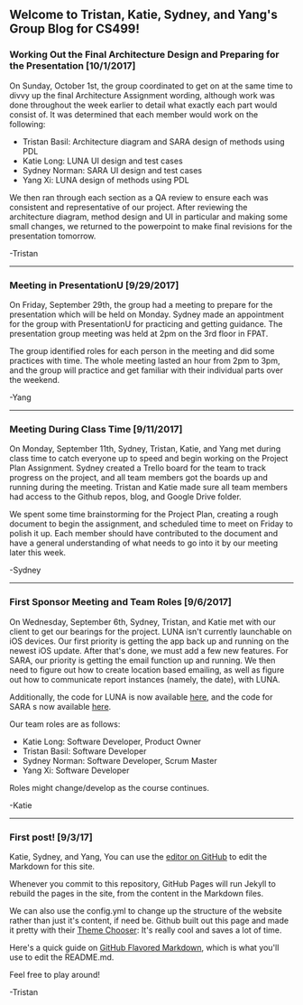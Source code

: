 ## Welcome to Tristan, Katie, Sydney, and Yang's Group Blog for CS499!

### Working Out the Final Architecture Design and Preparing for the Presentation [10/1/2017]
On Sunday, October 1st, the group coordinated to get on at the same time to divvy up the final Architecture Assignment wording, although work was done throughout the week earlier to detail what exactly each part would consist of. It was determined that each member would work on the following:
* Tristan Basil: Architecture diagram and SARA design of methods using PDL
* Katie Long: LUNA UI design and test cases
* Sydney Norman: SARA UI design and test cases
* Yang Xi: LUNA design of methods using PDL

We then ran through each section as a QA review to ensure each was consistent and representative of our project. After reviewing the architecture diagram, method design and UI in particular and making some small changes, we returned to the powerpoint to make final revisions for the presentation tomorrow.

-Tristan

<hr>

### Meeting in PresentationU [9/29/2017]
On Friday, September 29th, the group had a meeting to prepare for the presentation which will be held on Monday. Sydney made an appointment for the group with PresentationU for practicing and getting guidance. The presentation group meeting was held at 2pm on the 3rd floor in FPAT. 

The group identified roles for each person in the meeting and did some practices with time. The whole meeting lasted an hour from 2pm to 3pm, and the group will practice and get familiar with their individual parts over the weekend.

-Yang

<hr>

### Meeting During Class Time [9/11/2017]
On Monday, September 11th, Sydney, Tristan, Katie, and Yang met during class time to catch everyone up to speed and begin working on the Project Plan Assignment. Sydney created a Trello board for the team to track progress on the project, and all team members got the boards up and running during the meeting. Tristan and Katie made sure all team members had access to the Github repos, blog, and Google Drive folder.

We spent some time brainstorming for the Project Plan, creating a rough document to begin the assignment, and scheduled time to meet on Friday to polish it up. Each member should have contributed to the document and have a general understanding of what needs to go into it by our meeting later this week.

-Sydney

<hr>

### First Sponsor Meeting and Team Roles [9/6/2017]
On Wednesday, September 6th, Sydney, Tristan, and Katie met with our client to get our bearings for the project. LUNA isn't currently launchable on iOS devices. Our first priority is getting the app back up and running on the newest iOS update. After that's done, we must add a few new features. For SARA, our priority is getting the email function up and running. We then need to figure out how to create location based emailing, as well as figure out how to communicate report instances (namely, the date), with LUNA.

Additionally, the code for LUNA is now available [here](https://github.com/katrinamo/LUNA), and the code for SARA s now available [here](https://github.com/katrinamo/SARA-Fall17).

Our team roles are as follows:
* Katie Long: Software Developer, Product Owner 
* Tristan Basil: Software Developer
* Sydney Norman: Software Developer, Scrum Master
* Yang Xi: Software Developer

Roles might change/develop as the course continues. 

-Katie

<hr>

### First post! [9/3/17]

Katie, Sydney, and Yang,
You can use the [editor on GitHub](https://github.com/Immaculato/Immaculato.github.io/edit/master/README.md) to edit the Markdown for this site.

Whenever you commit to this repository, GitHub Pages will run Jekyll to rebuild the pages in the site, from the content in the Markdown files. 

We can also use the config.yml to change up the structure of the website rather than just it's content, if need be. Github built out this page and made it pretty with their [Theme Chooser](https://help.github.com/articles/creating-a-github-pages-site-with-the-jekyll-theme-chooser/): It's really cool and saves a lot of time.

Here's a quick guide on [GitHub Flavored Markdown](https://guides.github.com/features/mastering-markdown/), which is what you'll use to edit the README.md.

Feel free to play around!

-Tristan
